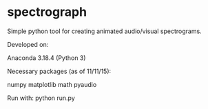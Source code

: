 # spectrograph
Simple python tool for creating animated audio/visual spectrograms.

Developed on:

Anaconda 3.18.4 (Python 3)

Necessary packages (as of 11/11/15):

numpy
matplotlib
math
pyaudio

Run with:
python run.py
